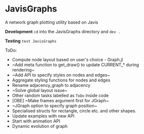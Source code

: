 # JavisGraphs
A network graph plotting utility based on Javis

**Development**
`cd` into the JavisGraphs directory and `dev .`

**Testing**
`test JavisGraphs`

ToDo:

* Compute node layout based on user's choice - Graph.jl
* ~Add meta function to get_draw() to update CURRENT_* during rendering~
* ~Add API to specify styles on nodes and edges~
* Aggregate styling functions for nodes and edges
* Rename adjacency_graph to adjacency
* ~Solve global layout issue~
* Other random tasks labelled as `ToDo` inside code
* [OBE] ~Make frames argument first for JGraph~
* ~JGraph option to specify graph position~
* Specialised structs for rectangle, circle etc. and other shapes.
* Update examples with new API
* Start with animation API
* Dynamic evolution of graph